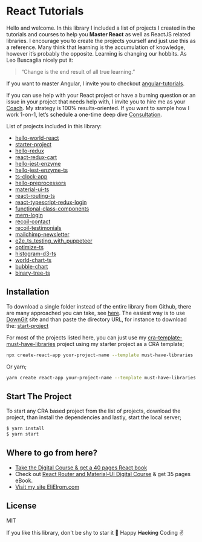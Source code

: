 # React Tutorials

Hello and welcome. In this library I included a list of projects I created in the tutorials and courses to help you **Master React** as well as ReactJS related libraries. I encourage you to create the projects yourself and just use this as a reference.
Many think that learning is the accumulation of knowledge, however it’s probably the opposite.  Learning is changing our hobbits.  As Leo Buscaglia nicely put it:

> “Change is the end result of all true learning.” 

If you want to master Angular, I invite you to checkout [angular-tutorials](https://github.com/EliEladElrom/angular-tutorials).

If you can use help with your React project or have a burning question or an issue in your project that needs help with, I invite you to hire me as your [Coach](https://elielrom.com). My strategy is 100% results-oriented. If you want to sample how I work 1-on-1, let’s schedule a one-time deep dive [Consultation](https://elielrom.com/CoachingHourly). 

List of projects included in this library:

- [hello-world-react](https://medium.com/react-courses/follow-this-tutorial-and-become-a-react-developer-in-5-minutes-a-2020-tutorial-e3709513b51e)
- [starter-project](https://medium.com/react-courses/setting-up-professional-react-project-with-must-have-reactjs-libraries-2020-9358edf9acb3)
- [hello-redux](https://medium.com/react-courses/instance-learn-react-redux-4-redux-toolkit-in-minutes-a-2020-reactjs-16-tutorial-9adaec6f2836)
- [react-redux-cart](https://medium.com/react-courses/instant-learn-react-redux-toolkit-with-a-simple-minimalistic-example-3c63c296ed65)
- [hello-jest-enzyme](https://medium.com/@elad.ny/are-you-not-testing-your-react-app-instantly-test-with-jest-enzyme-a-reactjs-2020-tutorial-e9ce0182d66d)
- [hello-jest-enzyme-ts](https://medium.com/react-courses/unit-testing-react-typescript-app-with-jest-jest-dom-enzyme-11f52487aa18)
- [ts-clock-app](https://medium.com/react-courses/instant-write-reactjs-typescript-components-complete-beginners-guide-with-a-cheatsheet-e32a76022a44)
- [hello-preprocessors](https://medium.com/master-angular/ready-to-integrate-or-switch-css-preprocessors-on-react-project-sass-scss-vs-postcss-vs-less-vs-58bf26c379ab)
- [material-ui-ts](https://medium.com/react-courses/speed-up-development-integrate-material-ui-v4-11-0-df7968a43fb6)
- [react-routing-ts](https://medium.com/react-courses/how-to-integrate-routing-in-typescript-project-with-react-router-v5-2-0-a6b0ab160a1b)
- [react-typescript-redux-login](https://medium.com/react-courses/integrate-login-with-toaster-notifications-react-redux-toolkit-typescript-material-ui-tutorial-3e6631f11b05)
- [functional-class-components](https://medium.com/react-courses/react-component-types-functional-class-and-exotic-factory-components-for-javascript-1a098a49a831)
- [mern-login](https://medium.com/react-courses/the-mern-stack-login-system-with-mongodb-express-react-w-redux-toolkit-middleware-c274269b64cf?source=friends_link&sk=0cb45daa0d6449677f9cde7649f63a04)
- [recoil-contact](https://medium.com/master-angular/integrate-recoil-with-typescript-to-share-your-state-across-react-components-8cf1a3910fae)
- [recoil-testimonials](https://medium.com/react-courses/instantly-code-like-a-ninja-a-testimonials-component-with-react-recoil-in-just-three-easy-steps-c094f8bfead3)
- [mailchimp-newsletter](https://medium.com/react-courses/instantly-integrate-a-typescript-custom-newsletter-component-with-react-mailchimp-3dc3ed865fb0)
- [e2e_ts_testing_with_puppeteer](https://medium.com/react-courses/deliver-quality-software-reduce-qa-load-integrate-end-to-end-e2e-testing-on-cra-react-a20486a39ac2?sk=c9610ea9812363b262f141f1c30ae445)
- [optimize-ts](https://medium.com/react-courses/optimize-react-app-best-optimzing-techniques-i-wish-i-knew-before-i-wrote-my-first-line-of-code-2b4651f45a48)
- [histogram-d3-ts](https://medium.com/react-courses/create-a-days-price-histogram-chart-react-recoil-d3-typescript-73af3fea316c?sk=9cbbd76daea3244580c84fb58a72ead2)
- [world-chart-ts](https://medium.com/react-courses/showoff-previous-client-list-with-a-world-widget-react-recoil-d3-ts-b8c61bc26562)
- [bubble-chart](https://medium.com/react-courses/who-doesnt-like-charts-draw-a-bubble-chart-with-react-d3-typescript-2faf998109e2)
- [binary-tree-ts](https://medium.com/react-courses/implementing-binary-tree-linked-lists-in-typescript-is-a-must-have-in-your-programming-arsenal-3e6f5599248f)

## Installation

To download a single folder instead of the entire library from Github, there are many approached you can take, see [here](https://stackoverflow.com/questions/7106012/download-a-single-folder-or-directory-from-a-github-repo).  The easiest way is to use [DownGit](https://minhaskamal.github.io/DownGit/#/home) site and than paste the directory URL, for instance to download the: [start-project](https://minhaskamal.github.io/DownGit/#/home?url=https:%2F%2Fgithub.com%2FEliEladElrom%2Freact-tutorials%2Ftree%2Fmaster%2Fstarter-project)

For most of the projects listed here, you can just use my [cra-template-must-have-libraries](https://github.com/EliEladElrom/cra-template-must-have-libraries) project using my starter project as a CRA template;
```bash
npx create-react-app your-project-name --template must-have-libraries
```

Or yarn;

```bash
yarn create react-app your-project-name --template must-have-libraries
```

## Start The Project

To start any CRA based project from the list of projects, download the project, than install the dependencies and lastly, start the local server;

```bash
$ yarn install
$ yarn start
```

## Where to go from here?

- [Take the Digital Course & get a 40 pages React book](https://www.udemy.com/course/3558877/)
- Check out [React Router and Material-UI Digital Course](https://www.udemy.com/course/master-react-17-learn-react-router-and-material-ui/) & get 35 pages eBook.
- [Visit my site EliElrom.com](https://elielrom.com)

License
----

MIT

If you like this library, don't be shy to star it 🙏 Happy ~~Hacking~~ Coding ✌